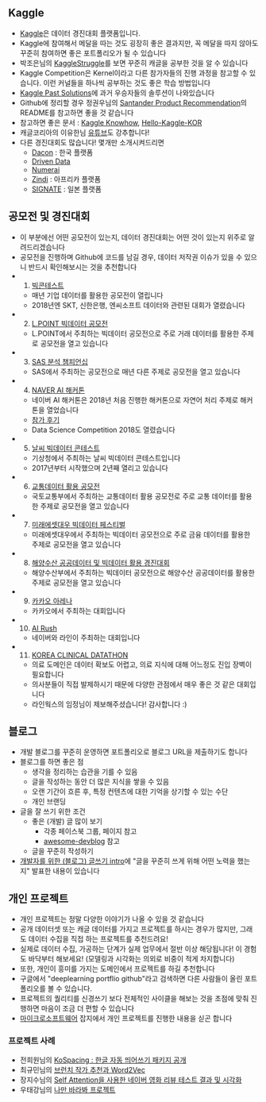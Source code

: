 
## Kaggle
- [Kaggle](https://www.kaggle.com/)은 데이터 경진대회 플랫폼입니다.
- Kaggle에 참여해서 메달을 따는 것도 굉장히 좋은 결과지만, 꼭 메달을 따지 않아도 꾸준히 참여하면 좋은 포트폴리오가 될 수 있습니다
- 박조은님의 [KaggleStruggle](https://github.com/corazzon/KaggleStruggle)를 보면 꾸준히 캐글을 공부한 것을 알 수 있습니다
- Kaggle Competition은 Kernel이라고 다른 참가자들의 진행 과정을 참고할 수 있습니다. 이런 커널들을 하나씩 공부하는 것도 좋은 학습 방법입니다
- [Kaggle Past Solutions](https://github.com/EliotAndres/kaggle-past-solutions)에 과거 우승자들의 솔루션이 나와있습니다
- Github에 정리할 경우 정권우님의 [Santander Product Recommendation](https://github.com/kweonwooj/kaggle_santander_product_recommendation)의 README를 참고하면 좋을 것 같습니다
- 참고하면 좋은 문서 : [Kaggle Knowhow](https://github.com/zzsza/Kaggle-knowhow), [Hello-Kaggle-KOR](https://github.com/stevekwon211/Hello-Kaggle-KOR)
- 캐글코리아의 이유한님 [유튜브](https://www.youtube.com/channel/UC--LgKcZVgffjsxudoXg5pQ)도 강추합니다!
- 다른 경진대회도 많습니다! 몇개만 소개시켜드리면
	- [Dacon](https://dacon.io/) : 한국 플랫폼
	- [Driven Data](https://www.drivendata.org/)
	- [Numerai](https://numer.ai/rounds)
	- [Zindi](https://zindi.africa/) : 아프리카 플랫폼
	- [SIGNATE](https://signate.jp/) : 일본 플랫폼



## 공모전 및 경진대회
- 이 부분에선 어떤 공모전이 있는지, 데이터 경진대회는 어떤 것이 있는지 위주로 알려드리겠습니다
- 공모전을 진행하며 Github에 코드를 남길 경우, 데이터 저작권 이슈가 있을 수 있으니 반드시 확인해보시는 것을 추천합니다
- 1. [빅콘테스트](http://www.bigcontest.or.kr/)
	- 매년 기업 데이터를 활용한 공모전이 열립니다
	- 2018년엔 SKT, 신한은행, 엔씨소프트 데이터와 관련된 대회가 열렸습니다
- 2. [L.POINT 빅데이터 공모전](https://competition.lpoint.com/)
	- L.POINT에서 주최하는 빅데이터 공모전으로 주로 거래 데이터를 활용한 주제로 공모전을 열고 있습니다
- 3. [SAS 분석 챔피언십](https://www.sas-analytics.co.kr/)
	- SAS에서 주최하는 공모전으로 매년 다른 주제로 공모전을 열고 있습니다
- 4. [NAVER AI 해커톤](https://github.com/naver/ai-hackathon-2018)
	- 네이버 AI 해커톤은 2018년 처음 진행한 해커톤으로 자연어 처리 주제로 해커톤을 열었습니다
	- [참가 후기](https://zzsza.github.io/etc/2018/04/27/naver-ai-hackathon-review/) 
	- Data Science Competition 2018도 열렸습니다
- 5. [날씨 빅데이터 콘테스트](http://big.kma.go.kr/contest/)
	- 기상청에서 주최하는 날씨 빅데이터 콘테스트입니다
	- 2017년부터 시작했으며 2년째 열리고 있습니다
- 6. [교통데이터 활용 공모전](http://data.ex.co.kr/bbs/list?se=07&pn=1)
	- 국토교통부에서 주최하는 교통데이터 활용 공모전로 주로 교통 데이터를 활용한 주제로 공모전을 열고 있습니다
- 7. [미래에셋대우 빅데이터 페스티벌](https://www.facebook.com/groups/939204776216857/) 
	- 미래에셋대우에서 주최하는 빅데이터 공모전으로 주로 금융 데이터를 활용한 주제로 공모전을 열고 있습니다 
- 8. [해양수산 공공데이터 및 빅데이터 활용 경진대회](http://www.mof.go.kr/contest/index.do)
	- 해양수산부에서 주최하는 빅데이터 공모전으로 해양수산 공공데이터를 활용한 주제로 공모전을 열고 있습니다 
- 9. [카카오 아레나](https://arena.kakao.com/)
	- 카카오에서 주최하는 대회입니다
- 10. [AI Rush](https://ai-rush.com/)
	- 네이버와 라인이 주최하는 대회입니다
- 11. [KOREA CLINICAL DATATHON](http://datathon.konect.or.kr/)
	- 의료 도메인은 데이터 확보도 어렵고, 의료 지식에 대해 어느정도 진입 장벽이 필요합니다
	- 의사분들이 직접 발제하시기 때문에 다양한 관점에서 매우 좋은 것 같은 대회입니다
	- 라인웍스의 임정님이 제보해주셨습니다! 감사합니다 :) 


## 블로그
- 개발 블로그를 꾸준히 운영하면 포트폴리오로 블로그 URL을 제출하기도 합니다
- 블로그를 하면 좋은 점
	- 생각을 정리하는 습관을 기를 수 있음
	- 글을 작성하는 동안 더 많은 지식을 쌓을 수 있음
	- 오랜 기간이 흐른 후, 특정 컨텐츠에 대한 기억을 상기할 수 있는 수단
	- 개인 브랜딩
- 글을 잘 쓰기 위한 조건
	- 좋은 (개발) 글 많이 보기
		- 각종 페이스북 그룹, 페이지 참고
		- [awesome-devblog](https://github.com/sarojaba/awesome-devblog) 참고
	- 글을 꾸준히 작성하기
- [개발자를 위한 (블로그) 글쓰기 intro](https://www.slideshare.net/zzsza/intro-102870757)에 "글을 꾸준히 쓰게 위해 어떤 노력을 했는지" 발표한 내용이 있습니다 

## 개인 프로젝트
- 개인 프로젝트는 정말 다양한 이야기가 나올 수 있을 것 같습니다
- 공개 데이터셋 또는 캐글 데이터를 가지고 프로젝트를 하시는 경우가 많지만, 그래도 데이터 수집을 직접 하는 프로젝트를 추천드려요!
- 실제로 데이터 수집, 가공하는 단계가 실제 업무에서 절반 이상 해당됩니다! 이 경험도 바닥부터 해보세요! (모델링과 시각화는 의외로 비중이 적게 차지합니다)
- 또한, 개인이 흥미를 가지는 도메인에서 프로젝트를 하길 추천합니다
- 구글에서 "deeplearning portflio github"라고 검색하면 다른 사람들이 올린 포트폴리오를 볼 수 있습니다. 
- 프로젝트의 퀄리티를 신경쓰기 보다 전체적인 사이클을 해보는 것을 초점에 맞춰 진행하면 마음이 조금 더 편할 수 있습니다
- [마이크로소프트웨어](https://www.imaso.co.kr/) 잡지에서 개인 프로젝트를 진행한 내용을 싣곤 합니다

### 프로젝트 사례
- 전희원님의 [KoSpacing : 한글 자동 띄어쓰기 패키지 공개](http://freesearch.pe.kr/archives/4759)
- 최규민님의 [브런치 작가 추천과 Word2Vec](https://brunch.co.kr/@goodvc78/7)
- 장지수님의 [Self Attention을 사용한 네이버 영화 리뷰 테스트 결과 및 시각화](https://simonjisu.github.io/datascience/2018/04/03/nsmcbidreclstmselfattn.html)
- 우태강님의 [나만 바라봐 프로젝트](https://github.com/Team-Neighborhood/Only-Look-At-Me)
